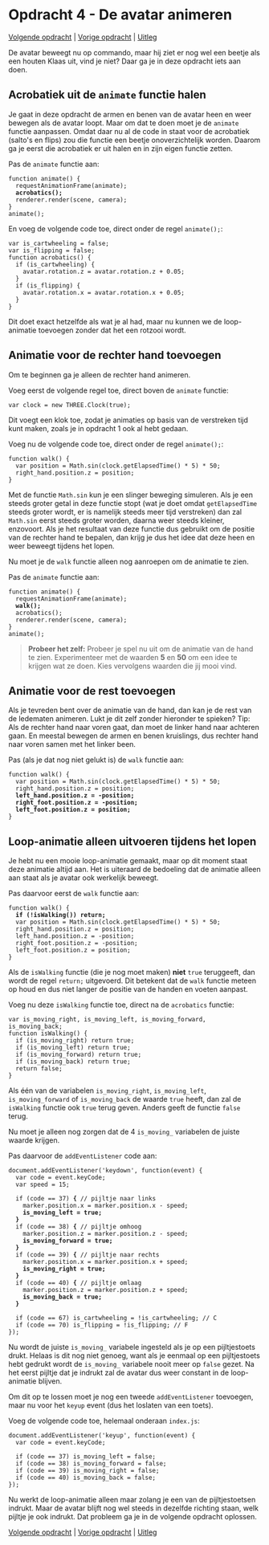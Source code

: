 # Opdracht 4 - De avatar animeren

[Volgende opdracht](opdracht5.md) | [Vorige opdracht](opdracht3.md) | [Uitleg](README.md)

De avatar beweegt nu op commando, maar hij ziet er nog wel een beetje als een houten Klaas uit, vind je niet? Daar ga je in deze opdracht iets aan doen.

## Acrobatiek uit de `animate` functie halen

Je gaat in deze opdracht de armen en benen van de avatar heen en weer bewegen als de avatar loopt. Maar om dat te doen moet je de `animate` functie aanpassen. Omdat daar nu al de code in staat voor de acrobatiek (salto's en flips) zou die functie een beetje onoverzichtelijk worden. Daarom ga je eerst die acrobatiek er uit halen en in zijn eigen functie zetten.

Pas de `animate` functie aan:

<pre><code>function animate() {
  requestAnimationFrame(animate);
  <b>acrobatics();</b>
  renderer.render(scene, camera);
}
animate();</code></pre>

En voeg de volgende code toe, direct onder de regel `animate();`:

```
var is_cartwheeling = false;
var is_flipping = false;
function acrobatics() {
  if (is_cartwheeling) {
    avatar.rotation.z = avatar.rotation.z + 0.05;
  }
  if (is_flipping) {
    avatar.rotation.x = avatar.rotation.x + 0.05;
  }
}
```

Dit doet exact hetzelfde als wat je al had, maar nu kunnen we de loop-animatie toevoegen zonder dat het een rotzooi wordt.

## Animatie voor de rechter hand toevoegen

Om te beginnen ga je alleen de rechter hand animeren.

Voeg eerst de volgende regel toe, direct boven de `animate` functie:

```
var clock = new THREE.Clock(true);
```

Dit voegt een klok toe, zodat je animaties op basis van de verstreken tijd kunt maken, zoals je in opdracht 1 ook al hebt gedaan.

Voeg nu de volgende code toe, direct onder de regel `animate();`:

```
function walk() {
  var position = Math.sin(clock.getElapsedTime() * 5) * 50;
  right_hand.position.z = position;
}
```

Met de functie `Math.sin` kun je een slinger beweging simuleren. Als je een steeds groter getal in deze functie stopt (wat je doet omdat `getElapsedTime` steeds groter wordt, er is namelijk steeds meer tijd verstreken) dan zal `Math.sin` eerst steeds groter worden, daarna weer steeds kleiner, enzovoort. Als je het resultaat van deze functie dus gebruikt om de positie van de rechter hand te bepalen, dan krijg je dus het idee dat deze heen en weer beweegt tijdens het lopen.

Nu moet je de `walk` functie alleen nog aanroepen om de animatie te zien.

Pas de `animate` functie aan:

<pre><code>function animate() {
  requestAnimationFrame(animate);
  <b>walk();</b>
  acrobatics();
  renderer.render(scene, camera);
}
animate();</code></pre>

> **Probeer het zelf:** Probeer je spel nu uit om de animatie van de hand te zien. Experimenteer met de waarden **5** en **50** om een idee te krijgen wat ze doen. Kies vervolgens waarden die jij mooi vind.

## Animatie voor de rest toevoegen

Als je tevreden bent over de animatie van de hand, dan kan je de rest van de ledematen animeren. Lukt je dit zelf zonder hieronder te spieken? Tip: Als de rechter hand naar voren gaat, dan moet de linker hand naar achteren gaan. En meestal bewegen de armen en benen kruislings, dus rechter hand naar voren samen met het linker been.

Pas (als je dat nog niet gelukt is) de `walk` functie aan:

<pre><code>function walk() {
  var position = Math.sin(clock.getElapsedTime() * 5) * 50;
  right_hand.position.z = position;
  <b>left_hand.position.z = -position;
  right_foot.position.z = -position;
  left_foot.position.z = position;</b>
}</code></pre>

## Loop-animatie alleen uitvoeren tijdens het lopen

Je hebt nu een mooie loop-animatie gemaakt, maar op dit moment staat deze animatie altijd aan. Het is uiteraard de bedoeling dat de animatie alleen aan staat als je avatar ook werkelijk beweegt.

Pas daarvoor eerst de `walk` functie aan:

<pre><code>function walk() {
  <b>if (!isWalking()) return;</b>
  var position = Math.sin(clock.getElapsedTime() * 5) * 50;
  right_hand.position.z = position;
  left_hand.position.z = -position;
  right_foot.position.z = -position;
  left_foot.position.z = position;
}</code></pre>

Als de `isWalking` functie (die je nog moet maken) **niet** `true` teruggeeft, dan wordt de regel `return;` uitgevoerd. Dit betekent dat de `walk` functie meteen op houd en dus niet langer de positie van de handen en voeten aanpast.

Voeg nu deze `isWalking` functie toe, direct na de `acrobatics` functie:

```
var is_moving_right, is_moving_left, is_moving_forward, is_moving_back;
function isWalking() {
  if (is_moving_right) return true;
  if (is_moving_left) return true;
  if (is_moving_forward) return true;
  if (is_moving_back) return true;
  return false;
}
```

Als &eacute;&eacute;n van de variabelen `is_moving_right`, `is_moving_left`, `is_moving_forward` of `is_moving_back` de waarde `true` heeft, dan zal de `isWalking` functie ook `true` terug geven. Anders geeft de functie `false` terug.

Nu moet je alleen nog zorgen dat de 4 `is_moving_` variabelen de juiste waarde krijgen.

Pas daarvoor de `addEventListener` code aan:

<pre><code>document.addEventListener('keydown', function(event) {
  var code = event.keyCode;
  var speed = 15;

  if (code == 37) <b>{</b> // pijltje naar links
    marker.position.x = marker.position.x - speed;
    <b>is_moving_left = true;</b>
  <b>}</b>
  if (code == 38) <b>{</b> // pijltje omhoog
    marker.position.z = marker.position.z - speed;
    <b>is_moving_forward = true;</b>
  <b>}</b>
  if (code == 39) <b>{</b> // pijltje naar rechts
    marker.position.x = marker.position.x + speed;
    <b>is_moving_right = true;</b>
  <b>}</b>
  if (code == 40) <b>{</b> // pijltje omlaag
    marker.position.z = marker.position.z + speed;
    <b>is_moving_back = true;</b>
  <b>}</b>

  if (code == 67) is_cartwheeling = !is_cartwheeling; // C
  if (code == 70) is_flipping = !is_flipping; // F
});</code></pre>

Nu wordt de juiste `is_moving_` variabele ingesteld als je op een pijltjestoets drukt. Helaas is dit nog niet genoeg, want als je eenmaal op een pijltjestoets hebt gedrukt wordt de `is_moving_` variabele nooit meer op `false` gezet. Na het eerst pijltje dat je indrukt zal de avatar dus weer constant in de loop-animatie blijven.

Om dit op te lossen moet je nog een tweede `addEventListener` toevoegen, maar nu voor het `keyup` event (dus het loslaten van een toets).

Voeg de volgende code toe, helemaal onderaan `index.js`:

```
document.addEventListener('keyup', function(event) {
  var code = event.keyCode;
  
  if (code == 37) is_moving_left = false;
  if (code == 38) is_moving_forward = false;
  if (code == 39) is_moving_right = false;
  if (code == 40) is_moving_back = false;
});
```

Nu werkt de loop-animatie alleen maar zolang je een van de pijltjestoetsen indrukt. Maar de avatar blijft nog wel steeds in dezelfde richting staan, welk pijltje je ook indrukt. Dat probleem ga je in de volgende opdracht oplossen.

[Volgende opdracht](opdracht5.md) | [Vorige opdracht](opdracht3.md) | [Uitleg](README.md)
